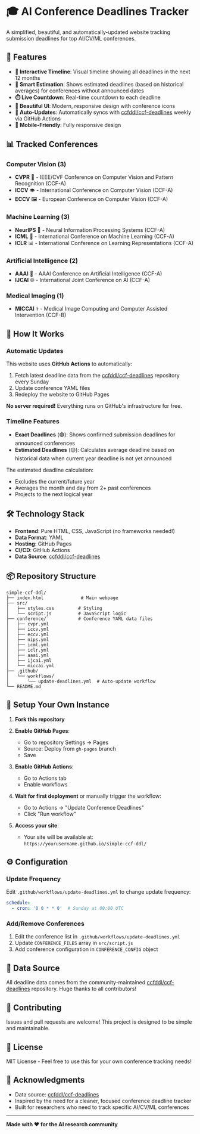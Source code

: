 # 🎓 AI Conference Deadlines Tracker

A simplified, beautiful, and automatically-updated website tracking submission deadlines for top AI/CV/ML conferences.

## 🌟 Features

- **📅 Interactive Timeline**: Visual timeline showing all deadlines in the next 12 months
- **🤖 Smart Estimation**: Shows estimated deadlines (based on historical averages) for conferences without announced dates
- **⏱️ Live Countdown**: Real-time countdown to each deadline
- **🎨 Beautiful UI**: Modern, responsive design with conference icons
- **🔄 Auto-Updates**: Automatically syncs with [ccfddl/ccf-deadlines](https://github.com/ccfddl/ccf-deadlines) weekly via GitHub Actions
- **📱 Mobile-Friendly**: Fully responsive design

## 📊 Tracked Conferences

### Computer Vision (3)
- **CVPR** 🎥 - IEEE/CVF Conference on Computer Vision and Pattern Recognition (CCF-A)
- **ICCV** 👁️ - International Conference on Computer Vision (CCF-A)
- **ECCV** 🖼️ - European Conference on Computer Vision (CCF-A)

### Machine Learning (3)
- **NeurIPS** 🧠 - Neural Information Processing Systems (CCF-A)
- **ICML** 🤖 - International Conference on Machine Learning (CCF-A)
- **ICLR** 📊 - International Conference on Learning Representations (CCF-A)

### Artificial Intelligence (2)
- **AAAI** 🎯 - AAAI Conference on Artificial Intelligence (CCF-A)
- **IJCAI** 🌐 - International Joint Conference on AI (CCF-A)

### Medical Imaging (1)
- **MICCAI** ⚕️ - Medical Image Computing and Computer Assisted Intervention (CCF-B)

## 🚀 How It Works

### Automatic Updates
This website uses **GitHub Actions** to automatically:
1. Fetch latest deadline data from the [ccfddl/ccf-deadlines](https://github.com/ccfddl/ccf-deadlines) repository every Sunday
2. Update conference YAML files
3. Redeploy the website to GitHub Pages

**No server required!** Everything runs on GitHub's infrastructure for free.

### Timeline Features
- **Exact Deadlines** (🟢): Shows confirmed submission deadlines for announced conferences
- **Estimated Deadlines** (🟡): Calculates average deadline based on historical data when current year deadline is not yet announced

The estimated deadline calculation:
- Excludes the current/future year
- Averages the month and day from 2+ past conferences
- Projects to the next logical year

## 🛠️ Technology Stack

- **Frontend**: Pure HTML, CSS, JavaScript (no frameworks needed!)
- **Data Format**: YAML
- **Hosting**: GitHub Pages
- **CI/CD**: GitHub Actions
- **Data Source**: [ccfddl/ccf-deadlines](https://github.com/ccfddl/ccf-deadlines)

## 📦 Repository Structure

```
simple-ccf-ddl/
├── index.html              # Main webpage
├── src/
│   ├── styles.css         # Styling
│   └── script.js          # JavaScript logic
├── conference/            # Conference YAML data files
│   ├── cvpr.yml
│   ├── iccv.yml
│   ├── eccv.yml
│   ├── nips.yml
│   ├── icml.yml
│   ├── iclr.yml
│   ├── aaai.yml
│   ├── ijcai.yml
│   └── miccai.yml
├── .github/
│   └── workflows/
│       └── update-deadlines.yml  # Auto-update workflow
└── README.md
```

## 🚀 Setup Your Own Instance

1. **Fork this repository**

2. **Enable GitHub Pages**:
   - Go to repository Settings → Pages
   - Source: Deploy from `gh-pages` branch
   - Save

3. **Enable GitHub Actions**:
   - Go to Actions tab
   - Enable workflows

4. **Wait for first deployment** or manually trigger the workflow:
   - Go to Actions → "Update Conference Deadlines"
   - Click "Run workflow"

5. **Access your site**:
   - Your site will be available at: `https://yourusername.github.io/simple-ccf-ddl/`

## ⚙️ Configuration

### Update Frequency
Edit `.github/workflows/update-deadlines.yml` to change update frequency:
```yaml
schedule:
  - cron: '0 0 * * 0'  # Sunday at 00:00 UTC
```

### Add/Remove Conferences
1. Edit the conference list in `.github/workflows/update-deadlines.yml`
2. Update `CONFERENCE_FILES` array in `src/script.js`
3. Add conference configuration in `CONFERENCE_CONFIG` object

## 📝 Data Source

All deadline data comes from the community-maintained [ccfddl/ccf-deadlines](https://github.com/ccfddl/ccf-deadlines) repository. Huge thanks to all contributors!

## 🤝 Contributing

Issues and pull requests are welcome! This project is designed to be simple and maintainable.

## 📄 License

MIT License - Feel free to use this for your own conference tracking needs!

## 🙏 Acknowledgments

- Data source: [ccfddl/ccf-deadlines](https://github.com/ccfddl/ccf-deadlines)
- Inspired by the need for a cleaner, focused conference deadline tracker
- Built for researchers who need to track specific AI/CV/ML conferences

---

**Made with ❤️ for the AI research community**

